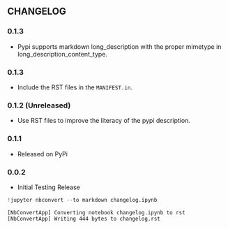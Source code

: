 
## CHANGELOG

### 0.1.3
- Pypi supports markdown long_description with the proper mimetype in long_description_content_type.

### 0.1.3
- Include the RST files in the `MANIFEST.in`.

### 0.1.2 (Unreleased)
- Use RST files to improve the literacy of the pypi description.

### 0.1.1
- Released on PyPi 

### 0.0.2
- Initial Testing Release


```python
!jupyter nbconvert --to markdown changelog.ipynb
```

    [NbConvertApp] Converting notebook changelog.ipynb to rst
    [NbConvertApp] Writing 444 bytes to changelog.rst

